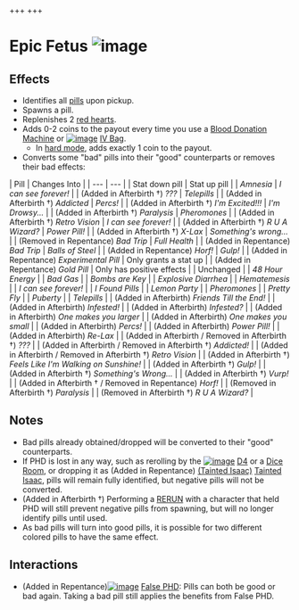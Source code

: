 +++
+++

 # Epic Fetus ![image](/image/Epic_Fetus.png) 


Effects
---------


* Identifies all [pills](/wiki/Pills "Pills") upon pickup.
* Spawns a pill.
* Replenishes 2 [red hearts](/wiki/Health#Red_Heart_Containers "Health").
* Adds 0-2 coins to the payout every time you use a [Blood Donation Machine](/wiki/Blood_Donation_Machine "Blood Donation Machine") or [![image](/image/IV_Bag.png)](/wiki/IV_Bag "IV Bag") [IV Bag](/wiki/IV_Bag "IV Bag").
	+ In [hard mode](/wiki/Hard_mode "Hard mode"), adds exactly 1 coin to the payout.
* Converts some "bad" pills into their "good" counterparts or removes their bad effects:




| Pill | Changes Into
 |
| --- | --- |
| Stat down pill
 | Stat up pill
 |
| *Amnesia* | *I can see forever!* |
| (Added in Afterbirth †) *???* | *Telepills* |
| (Added in Afterbirth †) *Addicted* | *Percs!* |
| (Added in Afterbirth †) *I'm Excited!!!* | *I'm Drowsy...* |
| (Added in Afterbirth †) *Paralysis* | *Pheromones* |
| (Added in Afterbirth †) *Retro Vision* | *I can see forever!* |
| (Added in Afterbirth †) *R U A Wizard?* | *Power Pill!* |
| (Added in Afterbirth †) *X-Lax* | *Something's wrong...* |
| (Removed in Repentance) *Bad Trip* | *Full Health* |
| (Added in Repentance) *Bad Trip* | *Balls of Steel* |
| (Added in Repentance) *Horf!* | *Gulp!* |
| (Added in Repentance) *Experimental Pill* | Only grants a stat up
 |
| (Added in Repentance) *Gold Pill* | Only has positive effects
 |
| Unchanged
 |
| *48 Hour Energy* |
| *Bad Gas* |
| *Bombs are Key* |
| *Explosive Diarrhea* |
| *Hematemesis* |
| *I can see forever!* |
| *I Found Pills* |
| *Lemon Party* |
| *Pheromones* |
| *Pretty Fly* |
| *Puberty* |
| *Telepills* |
| (Added in Afterbirth) *Friends Till the End!* |
| (Added in Afterbirth) *Infested!* |
| (Added in Afterbirth) *Infested?* |
| (Added in Afterbirth) *One makes you larger* |
| (Added in Afterbirth) *One makes you small* |
| (Added in Afterbirth) *Percs!* |
| (Added in Afterbirth) *Power Pill!* |
| (Added in Afterbirth) *Re-Lax* |
| (Added in Afterbirth / Removed in Afterbirth †) *???* |
| (Added in Afterbirth / Removed in Afterbirth †) *Addicted!* |
| (Added in Afterbirth / Removed in Afterbirth †) *Retro Vision* |
| (Added in Afterbirth †) *Feels Like I'm Walking on Sunshine!* |
| (Added in Afterbirth †) *Gulp!* |
| (Added in Afterbirth †) *Something's Wrong...* |
| (Added in Afterbirth †) *Vurp!* |
| (Added in Afterbirth † / Removed in Repentance) *Horf!* |
| (Removed in Afterbirth †) *Paralysis* |
| (Removed in Afterbirth †) *R U A Wizard?* |


Notes
-------


* Bad pills already obtained/dropped will be converted to their "good" counterparts.
* If PHD is lost in any way, such as rerolling by the [![image](/image/D4.png)](/wiki/D4 "D4") [D4](/wiki/D4 "D4") or a [Dice Room](/wiki/Dice_Room "Dice Room"), or dropping it as (Added in Repentance) [(Tainted Isaac)](/wiki/Tainted_Isaac "Tainted Isaac") [Tainted Isaac](/wiki/Tainted_Isaac "Tainted Isaac"), pills will remain fully identified, but negative pills will not be converted.
* (Added in Afterbirth †) Performing a [RERUN](/wiki/RERUN "RERUN") with a character that held PHD will still prevent negative pills from spawning, but will no longer identify pills until used.
* As bad pills will turn into good pills, it is possible for two different colored pills to have the same effect.


Interactions
--------------


* (Added in Repentance)[![image](/image/False_PHD.png)](/wiki/False_PHD "False PHD") [False PHD](/wiki/False_PHD "False PHD"): Pills can both be good or bad again. Taking a bad pill still applies the benefits from False PHD.


